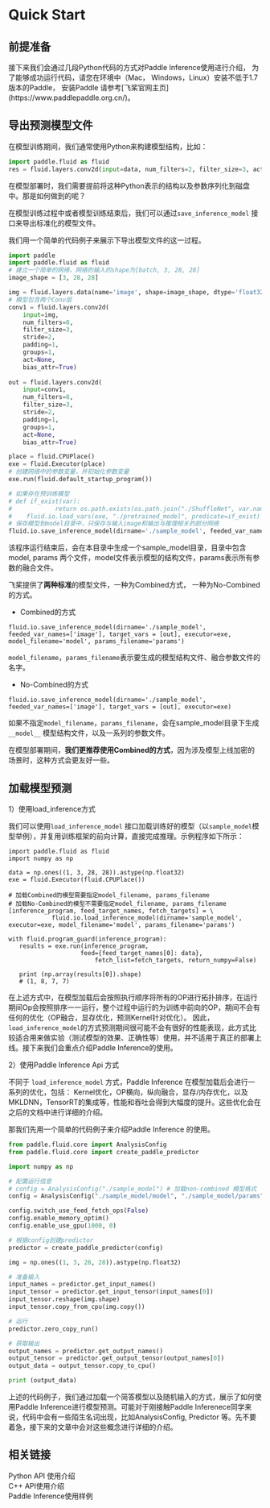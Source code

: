 # Quick Start

<h2 align="left">前提准备</h2>
接下来我们会通过几段Python代码的方式对Paddle Inference使用进行介绍，
为了能够成功运行代码，请您在环境中（Mac， Windows，Linux）安装不低于1.7版本的Paddle，
安装Paddle 请参考[飞桨官网主页](https://www.paddlepaddle.org.cn/)。

## 导出预测模型文件

在模型训练期间，我们通常使用Python来构建模型结构，比如：

```python
import paddle.fluid as fluid
res = fluid.layers.conv2d(input=data, num_filters=2, filter_size=3, act="relu", param_attr=param_attr)
```

在模型部署时，我们需要提前将这种Python表示的结构以及参数序列化到磁盘中。那是如何做到的呢？

在模型训练过程中或者模型训练结束后，我们可以通过`save_inference_model` 接口来导出标准化的模型文件。    

我们用一个简单的代码例子来展示下导出模型文件的这一过程。


```python
import paddle
import paddle.fluid as fluid
# 建立一个简单的网络，网络的输入的shape为[batch, 3, 28, 28]
image_shape = [3, 28, 28]

img = fluid.layers.data(name='image', shape=image_shape, dtype='float32', append_batch_size=True)
# 模型包含两个Conv层
conv1 = fluid.layers.conv2d(
    input=img,
    num_filters=8,
    filter_size=3,
    stride=2,
    padding=1,
    groups=1,
    act=None,
    bias_attr=True)
    
out = fluid.layers.conv2d(
    input=conv1,
    num_filters=8,
    filter_size=3,
    stride=2,
    padding=1,
    groups=1,
    act=None,
    bias_attr=True)

place = fluid.CPUPlace()
exe = fluid.Executor(place)
# 创建网络中的参数变量，并初始化参数变量
exe.run(fluid.default_startup_program())

# 如果存在预训练模型
# def if_exist(var):
#            return os.path.exists(os.path.join("./ShuffleNet", var.name))
#    fluid.io.load_vars(exe, "./pretrained_model", predicate=if_exist)
# 保存模型到model目录中，只保存与输入image和输出与推理相关的部分网络
fluid.io.save_inference_model(dirname='./sample_model', feeded_var_names=['image'], target_vars = [out], executor=exe, model_filename='model', params_filename='params')
```

该程序运行结束后，会在本目录中生成一个sample_model目录，目录中包含model, params 两个文件，model文件表示模型的结构文件，params表示所有参数的融合文件。 


飞桨提供了**两种标准**的模型文件，一种为Combined方式， 一种为No-Combined的方式。

- Combined的方式

```
fluid.io.save_inference_model(dirname='./sample_model', feeded_var_names=['image'], target_vars = [out], executor=exe, model_filename='model', params_filename='params')
```
`model_filename`，`params_filename`表示要生成的模型结构文件、融合参数文件的名字。


* No-Combined的方式  

```
fluid.io.save_inference_model(dirname='./sample_model', feeded_var_names=['image'], target_vars = [out], executor=exe)
```

如果不指定`model_filename`，`params_filename`，会在sample_model目录下生成`__model__` 模型结构文件，以及一系列的参数文件。


在模型部署期间，**我们更推荐使用Combined的方式**，因为涉及模型上线加密的场景时，这种方式会更友好一些。



## 加载模型预测

1）使用load_inference方式

我们可以使用`load_inference_model` 接口加载训练好的模型（以`sample_model`模型举例），并复用训练框架的前向计算，直接完成推理。示例程序如下所示：

```
import paddle.fluid as fluid
import numpy as np

data = np.ones((1, 3, 28, 28)).astype(np.float32)
exe = fluid.Executor(fluid.CPUPlace())

# 加载Combined的模型需要指定model_filename, params_filename
# 加载No-Combined的模型不需要指定model_filename, params_filename
[inference_program, feed_target_names, fetch_targets] = \
            fluid.io.load_inference_model(dirname='sample_model', executor=exe, model_filename='model', params_filename='params')

with fluid.program_guard(inference_program):
   results = exe.run(inference_program,
                    feed={feed_target_names[0]: data},
                        fetch_list=fetch_targets, return_numpy=False)
    
   print (np.array(results[0]).shape)
   # (1, 8, 7, 7)
```

在上述方式中，在模型加载后会按照执行顺序将所有的OP进行拓扑排序，在运行期间Op会按照排序一一运行，整个过程中运行的为训练中前向的OP，期间不会有任何的优化（OP融合，显存优化，预测Kernel针对优化）。 因此，`load_inference_model`的方式预测期间很可能不会有很好的性能表现，此方式比较适合用来做实验（测试模型的效果、正确性等）使用，并不适用于真正的部署上线。接下来我们会重点介绍Paddle Inference的使用。

2）使用Paddle Inference Api 方式

不同于 `load_inference_model` 方式，Paddle Inference 在模型加载后会进行一系列的优化，包括： Kernel优化，OP横向，纵向融合，显存/内存优化，以及MKLDNN，TensorRT的集成等，性能和吞吐会得到大幅度的提升。这些优化会在之后的文档中进行详细的介绍。

那我们先用一个简单的代码例子来介绍Paddle Inference 的使用。

```Python
from paddle.fluid.core import AnalysisConfig
from paddle.fluid.core import create_paddle_predictor

import numpy as np

# 配置运行信息
# config = AnalysisConfig("./sample_model") # 加载non-combined 模型格式
config = AnalysisConfig("./sample_model/model", "./sample_model/params") # 加载combine的模型格式

config.switch_use_feed_fetch_ops(False)
config.enable_memory_optim()
config.enable_use_gpu(1000, 0)

# 根据config创建predictor
predictor = create_paddle_predictor(config)

img = np.ones((1, 3, 28, 28)).astype(np.float32)

# 准备输入
input_names = predictor.get_input_names()
input_tensor = predictor.get_input_tensor(input_names[0])
input_tensor.reshape(img.shape)   
input_tensor.copy_from_cpu(img.copy())

# 运行
predictor.zero_copy_run()

# 获取输出
output_names = predictor.get_output_names()
output_tensor = predictor.get_output_tensor(output_names[0])
output_data = output_tensor.copy_to_cpu()

print (output_data)
```


上述的代码例子，我们通过加载一个简答模型以及随机输入的方式，展示了如何使用Paddle Inference进行模型预测。可能对于刚接触Paddle Inferenece同学来说，代码中会有一些陌生名词出现，比如AnalysisConfig, Predictor 等。先不要着急，接下来的文章中会对这些概念进行详细的介绍。 


<h2 align="left">相关链接</h2>

Python API 使用介绍   
C++ API使用介绍  
Paddle Inference使用样例

